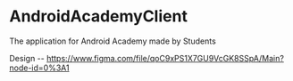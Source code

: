 # AndroidAcademyClient
The application for Android Academy made by Students

Design -- https://www.figma.com/file/qoC9xPS1X7GU9VcGK8SSpA/Main?node-id=0%3A1
